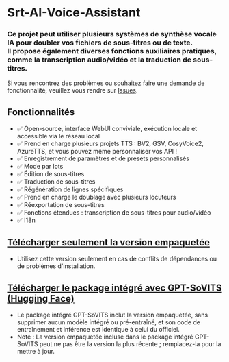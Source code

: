 # Srt-AI-Voice-Assistant
### Ce projet peut utiliser plusieurs systèmes de synthèse vocale IA pour doubler vos fichiers de sous-titres ou de texte.<br>Il propose également diverses fonctions auxiliaires pratiques, comme la transcription audio/vidéo et la traduction de sous-titres.
Si vous rencontrez des problèmes ou souhaitez faire une demande de fonctionnalité, veuillez vous rendre sur [Issues](https://github.com/YYuX-1145/Srt-AI-Voice-Assistant/issues).
## Fonctionnalités
- ✅ Open-source, interface WebUI conviviale, exécution locale et accessible via le réseau local
- ✅ Prend en charge plusieurs projets TTS : BV2, GSV, CosyVoice2, AzureTTS, et vous pouvez même personnaliser vos API !
- ✅ Enregistrement de paramètres et de presets personnalisés
- ✅ Mode par lots
- ✅ Édition de sous-titres
- ✅ Traduction de sous-titres
- ✅ Régénération de lignes spécifiques
- ✅ Prend en charge le doublage avec plusieurs locuteurs
- ✅ Réexportation de sous-titres
- ✅ Fonctions étendues : transcription de sous-titres pour audio/vidéo
- ✅ I18n

## [Télécharger seulement la version empaquetée](https://github.com/YYuX-1145/Srt-AI-Voice-Assistant/releases)
* Utilisez cette version seulement en cas de conflits de dépendances ou de problèmes d'installation.

## [Télécharger le package intégré avec GPT-SoVITS (Hugging Face)](https://huggingface.co/YYuX/GPT-SoVITS-SAVA-windows-package/tree/main)
* Le package intégré GPT-SoVITS inclut la version empaquetée, sans supprimer aucun modèle intégré ou pré-entraîné, et son code de entraînement et inférence est identique à celui du officiel.
* Note : La version empaquetée incluse dans le package intégré GPT-SoVITS peut ne pas être la version la plus récente ; remplacez-la pour la mettre à jour.